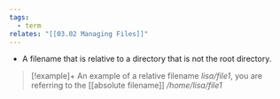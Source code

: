 ```yaml
---
tags:
  - term
relates: "[[03.02 Managing Files]]"
---
```

- A filename that is relative to a directory that is not the root directory.

>[!example]+ An example of a relative filename
>*lisa/file1*, you are referring to the [[absolute filename]] */home/lisa/file1*